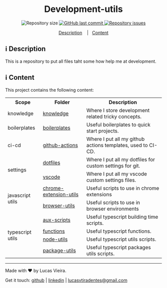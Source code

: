 <h1 align="center">
  Development-utils
</h1>

<p align="center">

  <img alt="Repository size" src="https://img.shields.io/github/repo-size/lucasvtiradentes/development-utils.svg">
  <a href="https://github.com/lucasvtiradentes/development-utils/commits/master">
    <img alt="GitHub last commit" src="https://img.shields.io/github/last-commit/lucasvtiradentes/development-utils.svg">
  </a>

  <a href="https://github.com/lucasvtiradentes/development-utils/issues">
    <img alt="Repository issues" src="https://img.shields.io/github/issues/lucasvtiradentes/development-utils.svg">
  </a>

</p>

<p align="center">
  <a href="#information_source-description">Description</a>
  &nbsp;&nbsp;&nbsp;|&nbsp;&nbsp;&nbsp;<a href="#information_source-content">Content</a>
</p>

## :information_source: Description

This is a repository to put all files taht some how help me at development.

## :information_source: Content

This project contains the following content:

<div align="center" style="text-align: center;">
  <table>
    <tr>
      <th>Scope</th>
      <th>Folder</th>
      <th>Description</th>
    </tr>
    <tr>
      <td >knowledge</td>
      <td align="left"><a href="https://github.com/lucasvtiradentes/development-utils/tree/master/knowledge">knowledge</a></td>
      <td align="left">Where I store development  related tricky concepts.</td>
    </tr>
    <tr>
      <td>boilerplates</td>
      <td align="left"><a href="https://github.com/lucasvtiradentes/development-utils/tree/master/boilerplate-projects">boilerplates</a></td>
      <td align="left">Useful boilerplates to quick start projects.</td>
    </tr>
    <tr>
      <td>ci-cd</td>
      <td align="left"><a href="https://github.com/lucasvtiradentes/development-utils/tree/master/github-actions">github-actions</a></td>
      <td align="left">Where I put all my github actions templates, used to CI-CD.</td>
    </tr>
    <tr>
      <td rowspan="2">settings</td>
      <td align="left"><a href="https://github.com/lucasvtiradentes/development-utils/tree/master/setup-dotfiles">dotfiles</a></td>
      <td align="left">Where I put all my dotfiles for custom settings for git.</td>
    </tr>
    <tr>
      <!-- <td>settings</td> -->
      <td align="left"><a href="https://github.com/lucasvtiradentes/development-utils/tree/master/setup-vscode">vscode</a></td>
      <td align="left">Where I put all my vscode custom settings files.</td>
    </tr>
    <tr>
      <td rowspan="2">javascript utils</td>
      <td align="left"><a href="https://github.com/lucasvtiradentes/development-utils/tree/master/utils-javascript/chrome-extensions-utils">chrome-extension-utils</a></td>
      <td align="left">Useful scripts to use in chrome extensions</td>
    </tr>
    <tr>
      <!-- <td>javascript utils</td> -->
      <td align="left"><a href="https://github.com/lucasvtiradentes/development-utils/tree/master/utils-javascript/browser-utils">browser-utils</a></td>
      <td align="left">Useful scripts to use in browser environments</td>
    </tr>
    <tr>
      <td rowspan="4">typescript utils</td>
      <td align="left"><a href="https://github.com/lucasvtiradentes/development-utils/tree/master/utils-typescript/aux-scripts">aux-scripts</a></td>
      <td align="left">Useful typescript building time scripts.</td>
    </tr>
    <tr>
      <!-- <td>typescript utils</td> -->
      <td align="left"><a href="https://github.com/lucasvtiradentes/development-utils/tree/master/utils-typescript/functions">functions</a></td>
      <td align="left">Useful typescript functions.</td>
    </tr>
    <tr>
      <!-- <td>typescript utils</td> -->
      <td align="left"><a href="https://github.com/lucasvtiradentes/development-utils/tree/master/utils-typescript/node-utils">node-utils</a></td>
      <td align="left">Useful typescript utils scripts.</td>
    </tr>
    <tr>
      <!-- <td>typescript utils</td> -->
      <td align="left"><a href="https://github.com/lucasvtiradentes/development-utils/tree/master/utils-typescript/package-utils">package-utils</a></td>
      <td align="left">Useful typescript packages utils scripts.</td>
    </tr>
  </table>
</div>

---

Made with ♥ by Lucas Vieira.

Get it touch: [github](https://github.com/lucasvtiradentes) | [linkedin](https://www.linkedin.com/in/lucasvtiradentes) | lucasvtiradentes@gmail.com

